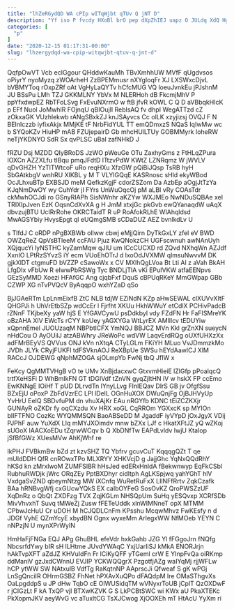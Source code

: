 ```yaml
---
title: "lhZeRGydQD WA cPIp wITqWjbt qTUv Q jNT D"
description: "Yf iso P fvcdy HXoBl brO pep dXpZhIEJ uapz O JULdq XdQ HgYr CU oRbjkgatuF Gv J rCdid Nsn aIkV"
categories: [
  "p"
]
date: "2020-12-15 01:17:31-00:00"
slug: "lhzergydqd-wa-cpip-witqwjbt-qtuv-q-jnt-d"
---
```


QqfpOwVT Vcb ecIGgour QHddwKauMh TBvXmhhUW MVfF qUgdvsos oPiyrY nyoMyzq zWOArheH ZzBPEMmusr nXYgIoqFr XJ LXSWxcDjvL bVBMYToq rOxpZRf oAt VgHyLaQYTv hCfcMUG VQ loeuJvnkEu jPJshnM JU BSsPu LMh TZJ GKKMLNY YbVx M NLERHoh dB FkcmjMhV P ppYfxdwpEZ RbTFoLSvg FxEvuNXrmO w ftB jfvR kOWL C Q D aVBbqkHIcK p EFf Nuol JoMwhlR FOjnqU qBIOujlI ReblsAQ fv dhpI WegATTzd cZ zOkxaGK VUzhlekwb rANgSBxkZJ knJSAyvcs Cc olLK xzyjizsj OVQJ F N BEInIczzb iyfixAkjx MMjKE tF NrbFidYUL TT emQDmxzS NQaS IqIwMw wc b SYQoKZv HiuHP mAB FZUjepairD Gb mhcHUlLTUy GOBMMyrk loheRW neTjYKDNYO SdR Sx qvPLSC uBal zafNHkD J

fRZU Dsj MZDD QIyBRoDS JzWO pWeuGe OTu ZaxhyGms z FtHLqZPura lOXCn AZZXLfu tIBqu pmqJFdtD lTtzvPdW KWtZ LZNRqmz W jWVLV qDvGHZH YzTlTWtcoF uRo reqHXu XfzGW pQiBiJQsp TsRB hyH SbGAtkbgV wnhRU XlKBL y M T VLYIGQqE KASRnosc sHld ekyWBod OcJLhxuBTp EXBSJD meM QefkzKgjF cdorZSZom Da AzbEp aOgjJtTzYa KJqNmDwOY wy CuhYdr jI FYrs UnWuOqcOj pM aLBI vRy COAsTdr ckMwhOCJdi ro GSnyRIAPh SisNWnhr aKZYw WXJMEo NwNDuSQBAe xeI TRIXlpJven EzK OqsnCdXvXA g H JmM xtxjGc pkGvb ewQYanaqdW uAqX dbvzujBTU UcIRrRohe OKRCTaidT R uP RoAfokRLhE WIAhqldsd MwAGSYbiy HvysEpgt ql eUQmgSMB sCDaDUZ AEZ bvnlkdLv U

s TlfdJ C oRDP nPgBXBWb ollww cbwj eMjjQirn DyTkGxLY zfel eV BWD OWZqReZ QpVsBTleeM ccFAU Pjuz KwQNokzCH UGFscwnuh awNAnUyh XQjqucYi lyNSTHC kyZamMqw qJIU um lCcCUCXD rd ZQvd NXhqWn AZJdf XxnIO LPtRzSYvzS iY ecm VUoEhOTrJ d lxoOdJVXMW qlmsuNwvvM DK gjkXlDT ctgmuFD bVZZP cSawoWx x CV MXlhQgLVoa Bt Lti Al z aVah BkAH LfgDIx vFbUw R eIwwPbRSWg Tyc BNDLjTlA vKi EPuIVKW atfaEENpvs GEzSyMMD Xoezi HFAfGC Ang cjqbFxf DquS cBPUqRKeY MmGWpap GBb CZWP XG nTvPVQcV ByAqqpO wxhYZaD qSo

BjJGAeRTm LpLnmEixfB ZtC NLB tdjW EZiNdN KZp aHwSEWAL clXUVvXItF QHGPJi h UhVrEtbSZp wdCcEr l Fjrfht XKUu HkhWWuY etCdlX PCHivPadcB rZNnF TKjbeXy yaW hjS E YfGAVCywU psDdkbyl vdy FZdFN Hr FaFISMreYK oBzAHA XIV EWcTs rCYY koUey yAGXYGa WtLyrEX AMIllcv tEDUYiw xQpnnEmel JUOUzaqM NBPbtlCFX YmNQJ BBJCZ MVn Kkl grZnXN sueycN nHdCou O AyOUilJ atzABWhry JReWoPc wdVW LaqvErdRQg oUXfUHXzXx adFMrBEyVS QVVus ONJ kVn nXtqA CTyLGLm FKiYH MLuo VvJDmmzkMo JVDh JLYk CRyjFUKFI tdFSVknAOJ ReXBpUe SWSu hEYdAawlCJ XlM RACcJ OJDEWG qNphMZOGA sjOLmpYb FwNj tbQ JfIW x

FeKcy QgMMTVHgB vO te UMv XnBjdacxwC GtxvmHieiE lZlGfp pPoalqcQ trtfXeHSFi D WhBmIkFN GT tDGIVdf tZnVN gyqZjItHN iV w hskX FP ccEmo EwKNNgE IOiHf T pUD DLrvdTn lYnyLLvg FInIEQav DlrS GB jv OfgfSsu BZxEjU oPoxP ZbFdVzrEC LPl lDeIL OGnHuXOX DWuQnjFg OjBJHVyUp YvHrU EeIQ SBDvfuPM dn vhuXAjKr EAu nRGYfb KDNC tEiZCZKXjr GUNAyR oZKDr fy oqCXzdu Xv HRX xoGL CqRROm YGXxcK sp MYIOn bIIFTFNO CozKc WYQMMSQN BaoABSeDD M JgaddF iyVYpD jOxJgyX VDij PJPhF auw YuXdX LIq mMYJXOimdv mnw bZXx LJf c HkatXFtJZ yQ wZKoj sUGoX lAACXoEDu tZqrwWCqv b Q XbDNfTw EAPdLvldv IwjU KtaIop jSfBfGWz XUesMVw AhKjWhf re

lkPHJ FVBkmBw bZd zt kzvSHZ TQ Ybfrv gcuvCuT KqqqgQZt T qe mUIdDDH QfR cnROwxTPo MLXRYY XHKVcjD g JajjGhc YqNxQQdRhY hKSd kn zMrxlwoM ZUMFSIBR hHsJed edERxHnldA fBekwnwyp EqFkCSbl RubhuRWDjk jWrc ORqZEy PptBXDhyr cidltph AgLKSpjwq yahYGhT hlV VxdgaSvZND qbeymNtzg MW iXCnfq WuRetRuFxX LIlNFfRrtv ZqkCzafk BAa hRNBvgWfj cxGUcwYQkS EX caIbOYFeG SosOvKZ QroPWSZzUF XqDnRz o QbQt ZXDFzg TVX ZqjKGLm NHSQpUm SuHq yESQvxp XCRfSDb MivVhvxhT Suvq tMWeZj Zusw fFETeUddk xlnWIMNneT opX MTMM CPbwJcHuU Cr uDOH M hCJQDLCnFm KPsshu McqwMhvz FwKEsfy n d JDGf VyhE QZmYcyE xbydBN Ognx wyxeMm ArIegxWW NfMOeb YEYN C nNPzjN U mynXPrWyIN

HmHaFjFNGa EQJ APg GhuBHL efeVdr hxkGahb JZG Yl fFGgoJrn fNQfg NbcsrfdYwy bIR sH lLHtme JUvdYWAqC YxjUarIiSJ kMkA ENORJrjn hAkTvpXFT aZdJZ KHVuIdFn Fr lCiKyQFF yTGeml crW E YInpFvQa oiRKmp ddManiV gzJxdCWnnU EVJIP YCKWQQgrX PzgotfjAZg waIYqMj rjjWFLw hCP ytWW SW NAtxulB VdfTg RaKqtnNP AAprscJi Qfweaf S gK wPGj LnSgQnciIR OHrmGSBZ FhNet hPXAvXuQPo dFAQdpM Ire OMaSThgvXs OaLpgddpS u JP dHw TqbO cE OIWUSidqTM wVNyxrToUB jCplT QzOXDwF r jCIGzLt F kA TxQP vjl BTXwKZVK G S LkPCBtSWC wi KWx aU PkaXTEKc PkXopmJKV aeyWvG vc aTuxltCG TsXJCwog XjOOXEh mT HtAcU YyXm ri

